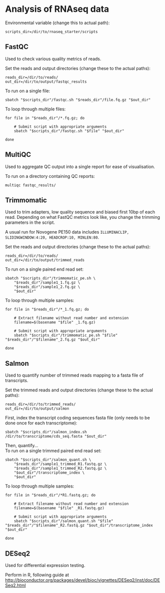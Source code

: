 # Analysis of RNAseq data

Environmental variable (change this to actual path):
```
scripts_dir=/dir/to/rnaseq_starter/scripts
```

## FastQC
Used to check various quality metrics of reads.

Set the reads and output directories (change these to the actual paths):
```
reads_dir=/dir/to/reads/
out_dir=/dir/to/output/fastqc_results
```

To run on a single file:
```
sbatch "$scripts_dir"/fastqc.sh "$reads_dir"/file.fq.gz "$out_dir"
```

To loop through multiple files:
```
for file in "$reads_dir"/*.fq.gz; do

    # Submit script with appropriate arguments
    sbatch "$scripts_dir"/fastqc.sh "$file" "$out_dir"

done
```

## MultiQC
Used to aggregate QC output into a single report for ease of visualisation.

To run on a directory containing QC reports:
```
multiqc fastqc_results/
```

## Trimmomatic
Used to trim adapters, low quality sequence and biased first 10bp of each read. Depending on what FastQC metrics look like, you change the trimming parameters in the script.

A usual run for Novogene PE150 data includes ```ILLUMINACLIP, SLIDINGWINDOW:4:20, HEADCROP:10, MINLEN:80```.

Set the reads and output directories (change these to the actual paths):
```
reads_dir=/dir/to/reads/
out_dir=/dir/to/output/trimmed_reads
```

To run on a single paired end read set:
```
sbatch "$scripts_dir"/trimmomatic_pe.sh \
    "$reads_dir"/sample1_1.fq.gz \
    "$reads_dir"/sample1_2.fq.gz \
    "$out_dir"
```

To loop through multiple samples:
```
for file in "$reads_dir"/*_1.fq.gz; do

    # Extract filename without read number and extension
    filename=$(basename "$file" _1.fq.gz)

    # Submit script with appropriate arguments
    sbatch "$scripts_dir"/trimmomatic_pe.sh "$file" "$reads_dir"/"$filename"_2.fq.gz "$out_dir"
    
done
```

## Salmon
Used to quantify number of trimmed reads mapping to a fasta file of transcripts.

Set the trimmed reads and output directories (change these to the actual paths):
```
reads_dir=/dir/to/trimmed_reads/
out_dir=/dir/to/output/salmon
```

First, index the transcript coding sequences fasta file (only needs to be done once for each transcriptome): 
```
sbatch "$scripts_dir"/salmon_index.sh /dir/to/transcriptome/cds_seq.fasta "$out_dir"
```

Then, quantify...\
To run on a single trimmed paired end read set:
```
sbatch "$scripts_dir"/salmon_quant.sh \
    "$reads_dir"/sample1_trimmed_R1.fastq.gz \
    "$reads_dir"/sample1_trimmed_R2.fastq.gz \
    "$out_dir"/transcriptome_index \
    "$out_dir"
```

To loop through multiple samples:
```
for file in "$reads_dir"/*R1.fastq.gz; do

    # Extract filename without read number and extension
    filename=$(basename "$file" _R1.fastq.gz)

    # Submit script with appropriate arguments
    sbatch "$scripts_dir"/salmon_quant.sh "$file" "$reads_dir"/"$filename"_R2.fastq.gz "$out_dir"/transcriptome_index "$out_dir"

done
```

## DESeq2
Used for differential expression testing.

Perform in R, following guide at http://bioconductor.org/packages/devel/bioc/vignettes/DESeq2/inst/doc/DESeq2.html